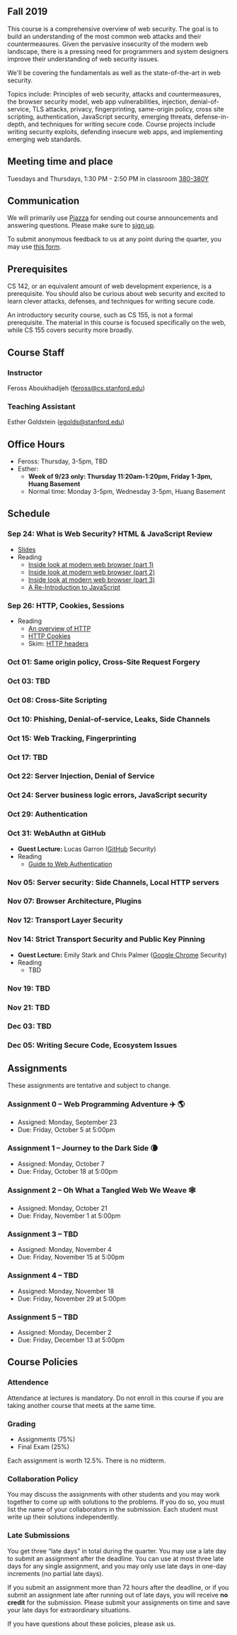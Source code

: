 ## Fall 2019

This course is a comprehensive overview of web security. The goal is to build an understanding of the most common web attacks and their countermeasures. Given the pervasive insecurity of the modern web landscape, there is a pressing need for programmers and system designers improve their understanding of web security issues.

We'll be covering the fundamentals as well as the state-of-the-art in web security.

Topics include: Principles of web security, attacks and countermeasures, the browser security model, web app vulnerabilities, injection, denial-of-service, TLS attacks, privacy, fingerprinting, same-origin policy, cross site scripting, authentication, JavaScript security, emerging threats, defense-in-depth, and techniques for writing secure code. Course projects include writing security exploits, defending insecure web apps, and implementing emerging web standards.

## Meeting time and place

Tuesdays and Thursdays, 1:30 PM - 2:50 PM in classroom [380-380Y](https://campus-map.stanford.edu/?srch=380-380Y)

## Communication

We will primarily use [Piazza](https://piazza.com/stanford/fall2019/cs253) for sending out course announcements and answering questions. Please make sure to [sign up](https://piazza.com/stanford/fall2019/cs253).

To submit anonymous feedback to us at any point during the quarter, you may use [this form](https://forms.gle/WqKuxA2m7oycRuTt7).

## Prerequisites

CS 142, or an equivalent amount of web development experience, is a prerequisite. You should also be curious about web security and excited to learn clever attacks, defenses, and techniques for writing secure code.

An introductory security course, such as CS 155, is not a formal prerequisite. The material in this course is focused specifically on the web, while CS 155 covers security more broadly.

## Course Staff

### Instructor

Feross Aboukhadijeh ([feross@cs.stanford.edu](mailto:feross@cs.stanford.edu))

### Teaching Assistant

Esther Goldstein ([egolds@stanford.edu](mailto:egolds@stanford.edu))

## Office Hours

- Feross: Thursday, 3-5pm, TBD
- Esther:
  - **Week of 9/23 only: Thursday 11:20am-1:20pm, Friday 1-3pm, Huang Basement**
  - Normal time: Monday 3-5pm, Wednesday 3-5pm, Huang Basement

## Schedule

### Sep 24: What is Web Security? HTML & JavaScript Review

- [Slides](lectures/Lecture%201.pdf)
- Reading
  - [Inside look at modern web browser (part 1)](https://developers.google.com/web/updates/2018/09/inside-browser-part1)
  - [Inside look at modern web browser (part 2)](https://developers.google.com/web/updates/2018/09/inside-browser-part2)
  - [Inside look at modern web browser (part 3)](https://developers.google.com/web/updates/2018/09/inside-browser-part3)
  - [A Re-Introduction to JavaScript](https://developer.mozilla.org/en-US/docs/Web/JavaScript/A_re-introduction_to_JavaScript)

### Sep 26: HTTP, Cookies, Sessions

- Reading
  - [An overview of HTTP](https://developer.mozilla.org/en-US/docs/Web/HTTP/Overview)
  - [HTTP Cookies](https://developer.mozilla.org/en-US/docs/Web/HTTP/Cookies)
  - Skim: [HTTP headers](https://developer.mozilla.org/en-US/docs/Web/HTTP/Headers)

### Oct 01: Same origin policy, Cross-Site Request Forgery

### Oct 03: TBD


### Oct 08: Cross-Site Scripting

### Oct 10: Phishing, Denial-of-service, Leaks, Side Channels

### Oct 15: Web Tracking, Fingerprinting

### Oct 17: TBD

### Oct 22: Server Injection, Denial of Service

### Oct 24: Server business logic errors, JavaScript security

### Oct 29: Authentication

### Oct 31: WebAuthn at GitHub

- **Guest Lecture:** Lucas Garron ([GitHub](https://github.com) Security)
- Reading
  - [Guide to Web Authentication](https://webauthn.guide/)

### Nov 05: Server security: Side Channels, Local HTTP servers

### Nov 07: Browser Architecture, Plugins

### Nov 12: Transport Layer Security

### Nov 14: Strict Transport Security and Public Key Pinning

- **Guest Lecture:** Emily Stark and Chris Palmer ([Google Chrome](https://www.google.com/chrome/) Security)
- Reading
  - TBD

### Nov 19: TBD

### Nov 21: TBD

### Dec 03: TBD

### Dec 05: Writing Secure Code, Ecosystem Issues

## Assignments

These assignments are tentative and subject to change.

### Assignment 0 – Web Programming Adventure ✈️ 🌎

- Assigned: Monday, September 23
- Due: Friday, October 5 at 5:00pm

### Assignment 1 – Journey to the Dark Side 🌘

- Assigned: Monday, October 7
- Due: Friday, October 18 at 5:00pm

### Assignment 2 – Oh What a Tangled Web We Weave 🕸

- Assigned: Monday, October 21
- Due: Friday, November 1 at 5:00pm

### Assignment 3 – TBD

- Assigned: Monday, November 4
- Due: Friday, November 15 at 5:00pm

### Assignment 4 – TBD

- Assigned: Monday, November 18
- Due: Friday, November 29 at 5:00pm

### Assignment 5 – TBD

- Assigned: Monday, December 2
- Due: Friday, December 13 at 5:00pm

## Course Policies

### Attendence

Attendance at lectures is mandatory. Do not enroll in this course if you are taking another course that meets at the same time.

### Grading

- Assignments (75%)
- Final Exam (25%)

Each assignment is worth 12.5%. There is no midterm.

### Collaboration Policy

You may discuss the assignments with other students and you may work together to come up with solutions to the problems. If you do so, you must list the name of your collaborators in the submission. Each student must write up their solutions independently.

### Late Submissions

You get three “late days” in total during the quarter. You may use a late day to submit an assignment after the deadline. You can use at most three late days for any single assignment, and you may only use late days in one-day increments (no partial late days).

If you submit an assignment more than 72 hours after the deadline, or if you submit an assignment late after running out of late days, you will receive **no credit** for the submission. Please submit your assignments on time and save your late days for extraordinary situations.

If you have questions about these policies, please ask us.
